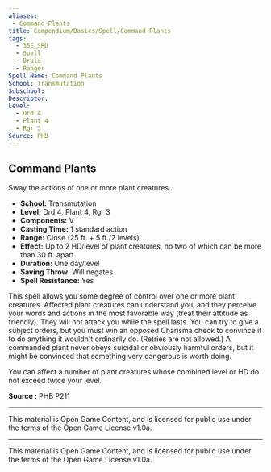 ```yaml
---
aliases:
 - Command Plants
title: Compendium/Basics/Spell/Command Plants
tags:
  - 35E_SRD
  - Spell
  - Druid
  - Ranger
Spell Name: Command Plants
School: Transmutation
Subschool: 
Descriptor: 
Level:
  - Drd 4
  - Plant 4
  - Rgr 3
Source: PHB
---
```


## Command Plants

Sway the actions of one or more plant creatures.

* **School:** Transmutation  
* **Level:** Drd 4, Plant 4, Rgr 3  
* **Components:** V  
* **Casting Time:** 1 standard action  
* **Range:** Close (25 ft. + 5 ft./2 levels)  
* **Effect:** Up to 2 HD/level of plant creatures, no two of which can be more than 30 ft. apart  
* **Duration:** One day/level  
* **Saving Throw:** Will negates  
* **Spell Resistance:** Yes

This spell allows you some degree of control over one or more plant creatures. Affected plant creatures can understand you, and they perceive your words and actions in the most favorable way (treat their attitude as friendly). They will not attack you while the spell lasts. You can try to give a subject orders, but you must win an opposed Charisma check to convince it to do anything it wouldn't ordinarily do. (Retries are not allowed.) A commanded plant never obeys suicidal or obviously harmful orders, but it might be convinced that something very dangerous is worth doing.

You can affect a number of plant creatures whose combined level or HD do not exceed twice your level.

**Source :** PHB P211

---

This material is Open Game Content, and is licensed for public use under  
the terms of the Open Game License v1.0a.

---

This material is Open Game Content, and is licensed for public use under the terms of the Open Game License v1.0a.
